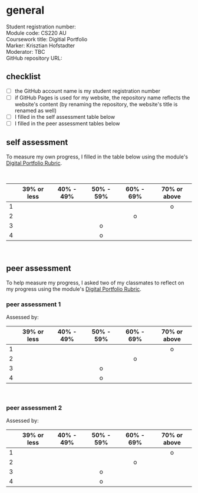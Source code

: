 <!-- #ktodo
- row numbering to link to the rubric
- remove below 30%
- add more to checklist
-->

# general 
Student registration number:  <!-- #todo -->  
Module code: CS220 AU  
Coursework title: Digitial Portfolio  
Marker: Krisztian Hofstadter  
Moderator: TBC  
GitHub repository URL: <!-- #todo add your repositories URL -->


## checklist
<!-- #todo check all -->
- [ ] the GitHub account name is my student registration number
- [ ] if GitHub Pages is used for my website, the repository name reflects the website's content (by renaming the repository, the website's title is renamed as well)
- [ ] I filled in the self assessment table below
- [ ] I filled in the peer assessment tables below

## self assessment
<!-- #todo fill in, perhaps update weekly -->
To measure my own progress, I filled in the table below using the module's [Digital Portfolio Rubric](https://github.com/krisztian-hofstadter-tedor/CS220-AU-portfolio/blob/main/assets/doc/digital-portfolio-rubric.md).

<br>

|   | 39% or less | 40% - 49% | 50% - 59% | 60% - 69% | 70% or above | 
|---|:-----:|:-----:|:-----:|:-----:|:-----:|
| 1 |     |     |     |     |  o  |
| 2 |     |     |     |  o  |     |
| 3 |     |     |  o  |     |     |
| 4 |     |     |  o  |     |     |


<br>

## peer assessment
To help measure my progress, I asked two of my classmates to reflect on my progress using the module's [Digital Portfolio Rubric](https://github.com/krisztian-hofstadter-tedor/CS220-AU-portfolio/blob/main/assets/doc/digital-portfolio-rubric.md).

### peer assessment 1
Assessed by: <!-- add student reg nb -->

|   | 39% or less | 40% - 49% | 50% - 59% | 60% - 69% | 70% or above | 
|---|:-----:|:-----:|:-----:|:-----:|:-----:|
| 1 |     |     |     |     |  o  |
| 2 |     |     |     |  o  |     |
| 3 |     |     |  o  |     |     |
| 4 |     |     |  o  |     |     |


<br>

### peer assessment 2
Assessed by: <!-- add student reg nb -->

|   | 39% or less | 40% - 49% | 50% - 59% | 60% - 69% | 70% or above | 
|---|:-----:|:-----:|:-----:|:-----:|:-----:|
| 1 |     |     |     |     |  o  |
| 2 |     |     |     |  o  |     |
| 3 |     |     |  o  |     |     |
| 4 |     |     |  o  |     |     |


<br>
